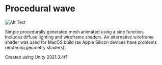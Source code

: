 # Procedural wave

![Alt Text](https://media.giphy.com/media/Mzsu58P4kIvqBGNim8/giphy.gif)

Simple procedurally generated mesh animated using a sine function.
Includes diffuse lighting and wireframe shaders.
An alternative wireframe shader was used for MacOS build (as Apple Silicon devices have problems rendering geometry shaders).

Created using Unity 2021.3.4f1.
